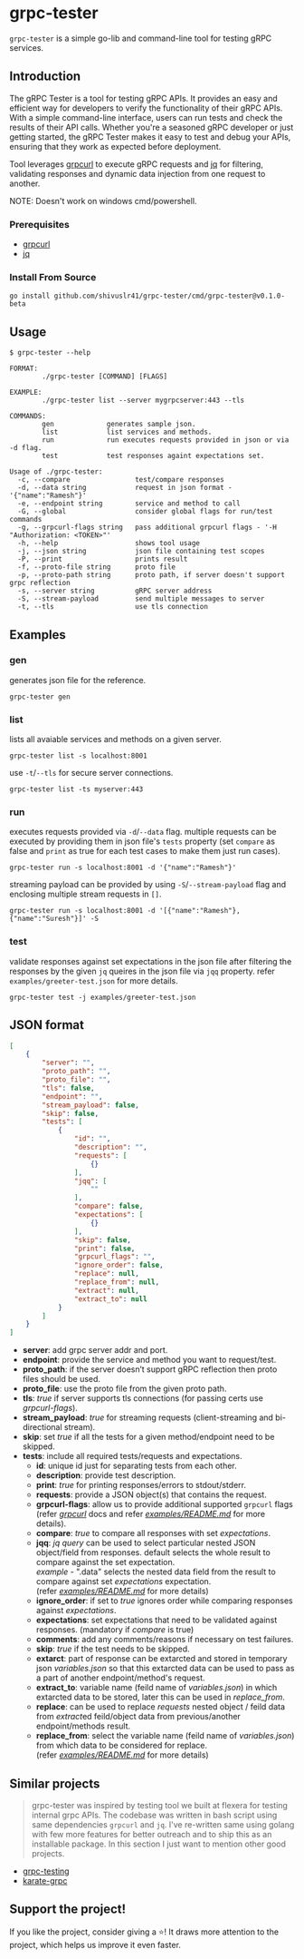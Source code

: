 # grpc-tester
`grpc-tester` is a simple go-lib and command-line tool for testing gRPC services.

## Introduction
The gRPC Tester is a tool for testing gRPC APIs. It provides an easy and efficient way for developers to verify the functionality of their gRPC APIs. With a simple command-line interface, users can run tests and check the results of their API calls. Whether you're a seasoned gRPC developer or just getting started, the gRPC Tester makes it easy to test and debug your APIs, ensuring that they work as expected before deployment.

Tool leverages [grpcurl](https://github.com/fullstorydev/grpcurl) to execute gRPC requests and [jq](https://github.com/stedolan/jq) for filtering, validating responses and dynamic data injection from one request to another.

NOTE: Doesn't work on windows cmd/powershell.

### Prerequisites
- [grpcurl](https://github.com/fullstorydev/grpcurl#installation)
- [jq](https://stedolan.github.io/jq/download/)

### Install From Source
```shell
go install github.com/shivuslr41/grpc-tester/cmd/grpc-tester@v0.1.0-beta
```

## Usage
```
$ grpc-tester --help

FORMAT:
        ./grpc-tester [COMMAND] [FLAGS]

EXAMPLE:
        ./grpc-tester list --server mygrpcserver:443 --tls

COMMANDS:
        gen             generates sample json.
        list            list services and methods.
        run             run executes requests provided in json or via -d flag.
        test            test responses againt expectations set.

Usage of ./grpc-tester:
  -c, --compare                test/compare responses
  -d, --data string            request in json format - '{"name":"Ramesh"}'
  -e, --endpoint string        service and method to call
  -G, --global                 consider global flags for run/test commands
  -g, --grpcurl-flags string   pass additional grpcurl flags - '-H "Authorization: <TOKEN>"'
  -h, --help                   shows tool usage
  -j, --json string            json file containing test scopes
  -P, --print                  prints result
  -f, --proto-file string      proto file
  -p, --proto-path string      proto path, if server doesn't support grpc reflection
  -s, --server string          gRPC server address
  -S, --stream-payload         send multiple messages to server
  -t, --tls                    use tls connection
```

## Examples
### gen
generates json file for the reference.
```shell
grpc-tester gen 
```

### list
lists all avaiable services and methods on a given server.
```shell
grpc-tester list -s localhost:8001
```
use `-t`/`--tls` for secure server connections.
```shell
grpc-tester list -ts myserver:443
```

### run
executes requests provided via `-d`/`--data` flag. multiple requests can be executed by providing them in json file's `tests` property (set `compare` as false and `print` as true for each test cases to make them just run cases).
```shell
grpc-tester run -s localhost:8001 -d '{"name":"Ramesh"}'
```
streaming payload can be provided by using `-S`/`--stream-payload` flag and enclosing multiple stream requests in `[]`.
```shell
grpc-tester run -s localhost:8001 -d '[{"name":"Ramesh"},{"name":"Suresh"}]' -S
```

### test
validate responses against set expectations in the json file after filtering the responses by the given `jq` queires in the json file via `jqq` property. refer `examples/greeter-test.json` for more details.
```shell
grpc-tester test -j examples/greeter-test.json
```

## JSON format
```json
[
    {
        "server": "",
        "proto_path": "",
        "proto_file": "",
        "tls": false,
        "endpoint": "",
        "stream_payload": false,
        "skip": false,
        "tests": [
            {
                "id": "",
                "description": "",
                "requests": [
                    {}
                ],
                "jqq": [
                    ""
                ],
                "compare": false,
                "expectations": [
                    {}
                ],
                "skip": false,
                "print": false,
                "grpcurl_flags": "",
                "ignore_order": false,
                "replace": null,
                "replace_from": null,
                "extract": null,
                "extract_to": null
            }
        ]
    }
]
```
- **server**: add grpc server addr and port.
- **endpoint**: provide the service and method you want to request/test.
- **proto_path**: if the server doesn’t support gRPC reflection then proto files should be used.
- **proto_file**: use the proto file from the given proto path.
- **tls**: *true* if server supports tls connections (for passing certs use *grpcurl-flags*).
- **stream_payload**: *true* for streaming requests (client-streaming and bi-directional stream).
- **skip**: set *true* if all the tests for a given method/endpoint need to be skipped.
- **tests**: include all required tests/requests and expectations.
  - **id**: unique id just for separating tests from each other.
  - **description**: provide test description.
  - **print**: *true* for printing responses/errors to stdout/stderr.
  - **requests**: provide a JSON object(s) that contains the request.
  - **grpcurl-flags**: allow us to provide additional supported `grpcurl` flags (refer [*grpcurl*](https://github.com/fullstorydev/grpcurl#usage) docs and refer [*examples/README.md*](./examples/README.md) for more details).
  - **compare**: *true* to compare all responses with set *expectations*.
  - **jqq**: *jq query* can be used to select particular nested JSON object/field from responses. default selects the whole result to compare against the set expectation.</br>
  *example* - ".data" selects the nested data field from the result to compare against set *expectations* expectation.</br>
  (refer [*examples/README.md*](./examples/README.md) for more details)
  - **ignore_order**: if set to *true* ignores order while comparing responses against *expectations*.
  - **expectations**: set expectations that need to be validated against responses. (mandatory if *compare* is true)
  - **comments**: add any comments/reasons if necessary on test failures.
  - **skip**: *true* if the test needs to be skipped.
  - **extarct**: part of response can be extarcted and stored in temporary json *variables.json* so that this extarcted data can be used to pass as a part of another endpoint/method's request.
  - **extract_to**: variable name (feild name of *variables.json*) in which extarcted data to be stored, later this can be used in *replace_from*.
  - **replace**: can be used to replace *requests* nested object / feild data from *extract*ed feild/object data from previous/another endpoint/methods result.
  - **replace_from**: select the variable name (feild name of *variables.json*) from which data to be considered for replace.</br>
  (refer [*examples/README.md*](./examples/README.md) for more details)

## Similar projects
> grpc-tester was inspired by testing tool we built at flexera for testing internal grpc APIs. The codebase was written in bash script using same dependencies `grpcurl` and `jq`. I've re-written same using golang with few more features for better outreach and to ship this as an installable package. In this section I just want to mention other good projects.
- [grpc-testing](https://github.com/ryoya-fujimoto/grpc-testing)
- [karate-grpc](https://github.com/pecker-io/karate-grpc)

## Support the project!
If you like the project, consider giving a ⭐️! It draws more attention to the project, which helps us improve it even faster.
